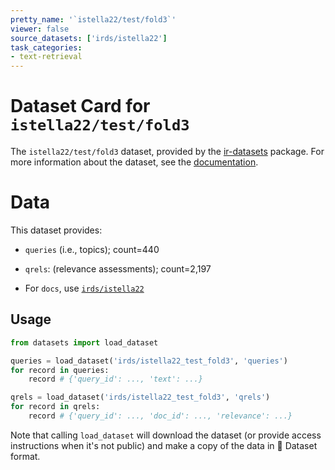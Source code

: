 ```yaml
---
pretty_name: '`istella22/test/fold3`'
viewer: false
source_datasets: ['irds/istella22']
task_categories:
- text-retrieval
---
```


# Dataset Card for `istella22/test/fold3`

The `istella22/test/fold3` dataset, provided by the [ir-datasets](https://ir-datasets.com/) package.
For more information about the dataset, see the [documentation](https://ir-datasets.com/istella22#istella22/test/fold3).

# Data

This dataset provides:
 - `queries` (i.e., topics); count=440
 - `qrels`: (relevance assessments); count=2,197

 - For `docs`, use [`irds/istella22`](https://huggingface.co/datasets/irds/istella22)

## Usage

```python
from datasets import load_dataset

queries = load_dataset('irds/istella22_test_fold3', 'queries')
for record in queries:
    record # {'query_id': ..., 'text': ...}

qrels = load_dataset('irds/istella22_test_fold3', 'qrels')
for record in qrels:
    record # {'query_id': ..., 'doc_id': ..., 'relevance': ...}

```

Note that calling `load_dataset` will download the dataset (or provide access instructions when it's not public) and make a copy of the
data in 🤗 Dataset format.
